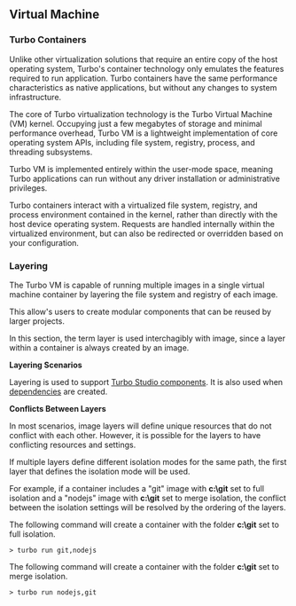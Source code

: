 ## Virtual Machine

### Turbo Containers

Unlike other virtualization solutions that require an entire copy of the host operating system, Turbo's container technology only emulates the features required to run application. Turbo containers have the same performance characteristics as native applications, but without any changes to system infrastructure.

The core of Turbo virtualization technology is the Turbo Virtual Machine (VM) kernel. Occupying just a few megabytes of storage and minimal performance overhead, Turbo VM is a lightweight implementation of core operating system APIs, including file system, registry, process, and threading subsystems.

Turbo VM is implemented entirely within the user-mode space, meaning Turbo applications can run without any driver installation or administrative privileges.

Turbo containers interact with a virtualized file system, registry, and process environment contained in the kernel, rather than directly with the host device operating system. Requests are handled internally within the virtualized environment, but can also be redirected or overridden based on your configuration.

### Layering

The Turbo VM is capable of running multiple images in a single virtual machine container by layering the file system and registry of each image.

This allow's users to create modular components that can be reused by larger projects. 

In this section, the term layer is used interchagibly with image, since a layer within a container is always created by an image.

**Layering Scenarios**

Layering is used to support [Turbo Studio components](/docs/reference/turbo-studio#runtimes-and-components). It is also used when [dependencies](/docs/reference/dependencies) are created.

**Conflicts Between Layers**

In most scenarios, image layers will define unique resources that do not conflict with each other. However, it is possible for the layers to have conflicting resources and settings.

If multiple layers define different isolation modes for the same path, the first layer that defines the isolation mode will be used. 

For example, if a container includes a "git" image with **c:\git** set to full isolation and a "nodejs" image with **c:\git** set to merge isolation, the conflict between the isolation settings will be resolved by the ordering of the layers.

The following command will create a container with the folder **c:\git** set to full isolation.

```
> turbo run git,nodejs
```

The following command will create a container with the folder **c:\git** set to merge isolation.

```
> turbo run nodejs,git
```